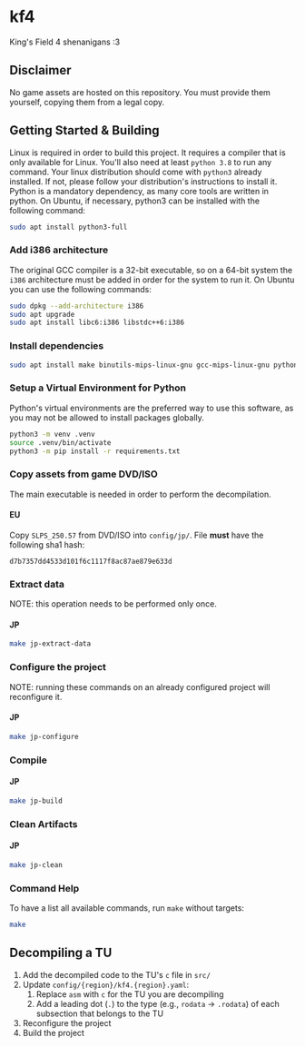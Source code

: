 # kf4
King's Field 4 shenanigans :3

## Disclaimer
No game assets are hosted on this repository. You must provide them yourself, copying them from a legal copy.


## Getting Started & Building
Linux is required in order to build this project. It requires a compiler that is only available for Linux. You'll also need at least `python 3.8` to run any command. Your linux distribution should come with `python3` already installed. If not, please follow your distribution's instructions to install it. Python is a mandatory dependency, as many core tools are written in python. On Ubuntu, if necessary, python3 can be installed with the following command:
```bash
sudo apt install python3-full
```

### Add i386 architecture
The original GCC compiler is a 32-bit executable, so on a 64-bit system the `i386` architecture must be added in order for the system to run it. On Ubuntu you can use the following commands:
```bash
sudo dpkg --add-architecture i386
sudo apt upgrade
sudo apt install libc6:i386 libstdc++6:i386
```

### Install dependencies
```bash
sudo apt install make binutils-mips-linux-gnu gcc-mips-linux-gnu python3-venv
```

### Setup a Virtual Environment for Python
Python's virtual environments are the preferred way to use this software, as you may not be allowed to install packages globally. 
```bash
python3 -m venv .venv
source .venv/bin/activate
python3 -m pip install -r requirements.txt
```

### Copy assets from game DVD/ISO
The main executable is needed in order to perform the decompilation.
#### EU
Copy `SLPS_250.57` from DVD/ISO into `config/jp/`. File **must** have the following sha1 hash:
```
d7b7357dd4533d101f6c1117f8ac87ae879e633d
```

### Extract data
NOTE: this operation needs to be performed only once.
#### JP
```bash
make jp-extract-data
```

### Configure the project
NOTE: running these commands on an already configured project will reconfigure it.
#### JP
```bash
make jp-configure
```

### Compile
#### JP
```bash
make jp-build
```

### Clean Artifacts
#### JP
```bash
make jp-clean
```

### Command Help
To have a list all available commands, run `make` without targets:
```bash
make
```

## Decompiling a TU
1. Add the decompiled code to the TU's `c` file in `src/`
2. Update `config/{region}/kf4.{region}.yaml`:
   1. Replace `asm` with `c` for the TU you are decompiling
   2. Add a leading dot (`.`) to the type (e.g., `rodata` -> `.rodata`) of each subsection that belongs to the TU
3. Reconfigure the project
4. Build the project


